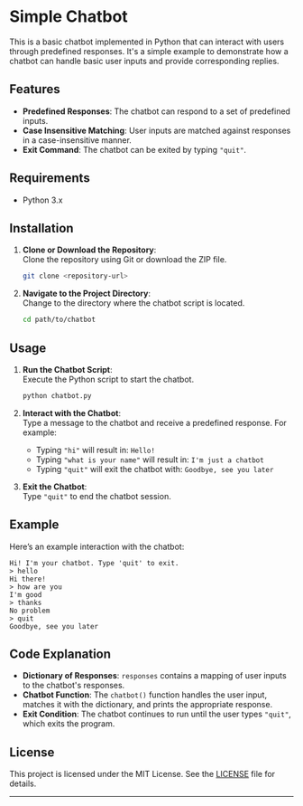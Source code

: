 # Simple Chatbot

This is a basic chatbot implemented in Python that can interact with users through predefined responses. It's a simple example to demonstrate how a chatbot can handle basic user inputs and provide corresponding replies.

## Features

- **Predefined Responses**: The chatbot can respond to a set of predefined inputs.
- **Case Insensitive Matching**: User inputs are matched against responses in a case-insensitive manner.
- **Exit Command**: The chatbot can be exited by typing `"quit"`.

## Requirements

- Python 3.x

## Installation

1. **Clone or Download the Repository**:  
   Clone the repository using Git or download the ZIP file.

   ```bash
   git clone <repository-url>
   ```

2. **Navigate to the Project Directory**:  
   Change to the directory where the chatbot script is located.

   ```bash
   cd path/to/chatbot
   ```

## Usage

1. **Run the Chatbot Script**:  
   Execute the Python script to start the chatbot.

   ```bash
   python chatbot.py
   ```

2. **Interact with the Chatbot**:  
   Type a message to the chatbot and receive a predefined response. For example:
   
   - Typing `"hi"` will result in: `Hello!`
   - Typing `"what is your name"` will result in: `I'm just a chatbot`
   - Typing `"quit"` will exit the chatbot with: `Goodbye, see you later`

3. **Exit the Chatbot**:  
   Type `"quit"` to end the chatbot session.

## Example

Here’s an example interaction with the chatbot:

```
Hi! I'm your chatbot. Type 'quit' to exit.
> hello
Hi there!
> how are you
I'm good
> thanks
No problem
> quit
Goodbye, see you later
```

## Code Explanation

- **Dictionary of Responses**: `responses` contains a mapping of user inputs to the chatbot's responses.
- **Chatbot Function**: The `chatbot()` function handles the user input, matches it with the dictionary, and prints the appropriate response.
- **Exit Condition**: The chatbot continues to run until the user types `"quit"`, which exits the program.


## License

This project is licensed under the MIT License. See the [LICENSE](LICENSE) file for details.

---
